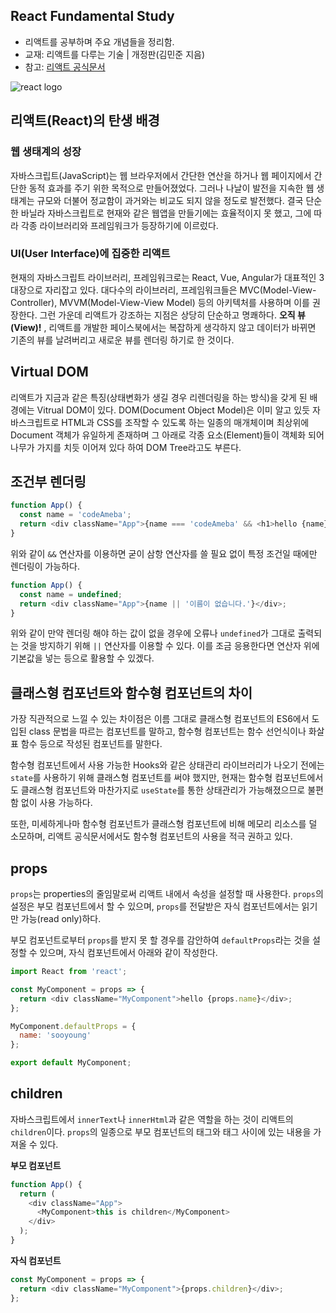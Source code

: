 ## React Fundamental Study
- 리액트를 공부하며 주요 개념들을 정리함.
- 교재: 리액트를 다루는 기술 | 개정판(김민준 지음)
- 참고: [리액트 공식문서](https://ko.reactjs.org/)

![react logo](https://jeonghwan-kim.github.io/assets/imgs/2018/07/16/react-logo.png)

## 리액트(React)의 탄생 배경
### 웹 생태계의 성장
자바스크립트(JavaScript)는 웹 브라우저에서 간단한 연산을 하거나 웹 페이지에서 간단한 동적 효과를 주기 위한 목적으로 만들어졌었다. 그러나 나날이 발전을 지속한 웹 생태계는 규모와 더불어 정교함이 과거와는 비교도 되지 않을 정도로 발전했다. 결국 단순한 바닐라 자바스크립트로 현재와 같은 웹앱을 만들기에는 효율적이지 못 했고, 그에 따라 각종 라이브러리와 프레임워크가 등장하기에 이르렀다.

### UI(User Interface)에 집중한 리액트
현재의 자바스크립트 라이브러리, 프레임워크로는 React, Vue, Angular가 대표적인 3대장으로 자리잡고 있다. 대다수의 라이브러리, 프레임워크들은 MVC(Model-View-Controller), MVVM(Model-View-View Model) 등의 아키텍처를 사용하며 이를 권장한다. 그런 가운데 리액트가 강조하는 지점은 상당히 단순하고 명쾌하다. **오직 뷰(View)!** , 리액트를 개발한 페이스북에서는 복잡하게 생각하지 않고 데이터가 바뀌면 기존의 뷰를 날려버리고 새로운 뷰를 렌더링 하기로 한 것이다.

## Virtual DOM
리액트가 지금과 같은 특징(상태변화가 생길 경우 리렌더링을 하는 방식)을 갖게 된 배경에는 Vitrual DOM이 있다. DOM(Document Object Model)은 이미 알고 있듯 자바스크립트로 HTML과 CSS를 조작할 수 있도록 하는 일종의 매개체이며 최상위에 Document 객체가 유일하게 존재하며 그 아래로 각종 요소(Element)들이 객체화 되어 나무가 가지를 치듯 이어져 있다 하여 DOM Tree라고도 부른다.

## 조건부 렌더링

```js
function App() {
  const name = 'codeAmeba';
  return <div className="App">{name === 'codeAmeba' && <h1>hello {name}</h1>}</div>;
}
```

위와 같이 `&&` 연산자를 이용하면 굳이 삼항 연산자를 쓸 필요 없이 특정 조건일 때에만 렌더링이 가능하다.

```js
function App() {
  const name = undefined;
  return <div className="App">{name || '이름이 없습니다.'}</div>;
}
```

위와 같이 만약 렌더링 해야 하는 값이 없을 경우에 오류나 `undefined`가 그대로 출력되는 것을 방지하기 위해 `||` 연산자를 이용할 수 있다. 이를 조금 응용한다면 연산자 위에 기본값을 넣는 등으로 활용할 수 있겠다.

## 클래스형 컴포넌트와 함수형 컴포넌트의 차이
가장 직관적으로 느낄 수 있는 차이점은 이름 그대로 클래스형 컴포넌트의 ES6에서 도입된 class 문법을 따르는 컴포넌트를 말하고, 함수형 컴포넌트는 함수 선언식이나 화살표 함수 등으로 작성된 컴포넌트를 말한다.

함수형 컴포넌트에서 사용 가능한 Hooks와 같은 상태관리 라이브러리가 나오기 전에는 `state`를 사용하기 위해 클래스형 컴포넌트를 써야 했지만, 현재는 함수형 컴포넌트에서도 클래스형 컴포넌트와 마찬가지로 `useState`를 통한 상태관리가 가능해졌으므로 불편함 없이 사용 가능하다.

또한, 미세하게나마 함수형 컴포넌트가 클래스형 컴포넌트에 비해 메모리 리소스를 덜 소모하며, 리액트 공식문서에서도 함수형 컴포넌트의 사용을 적극 권하고 있다.

## props
`props`는 properties의 줄임말로써 리액트 내에서 속성을 설정할 때 사용한다. `props`의 설정은 부모 컴포넌트에서 할 수 있으며, `props`를 전달받은 자식 컴포넌트에서는 읽기만 가능(read only)하다.

부모 컴포넌트로부터 `props`를 받지 못 할 경우를 감안하여 `defaultProps`라는 것을 설정할 수 있으며, 자식 컴포넌트에서 아래와 같이 작성한다.

```js
import React from 'react';

const MyComponent = props => {
  return <div className="MyComponent">hello {props.name}</div>;
};

MyComponent.defaultProps = {
  name: 'sooyoung'
};

export default MyComponent;
```

## children
자바스크립트에서 `innerText`나 `innerHtml`과 같은 역할을 하는 것이 리액트의 `children`이다.
`props`의 일종으로 부모 컴포넌트의 태그와 태그 사이에 있는 내용을 가져올 수 있다.

**부모 컴포넌트**

```js
function App() {
  return (
    <div className="App">
      <MyComponent>this is children</MyComponent>
    </div>
  );
}
```

**자식 컴포넌트**

```js
const MyComponent = props => {
  return <div className="MyComponent">{props.children}</div>;
};
```

